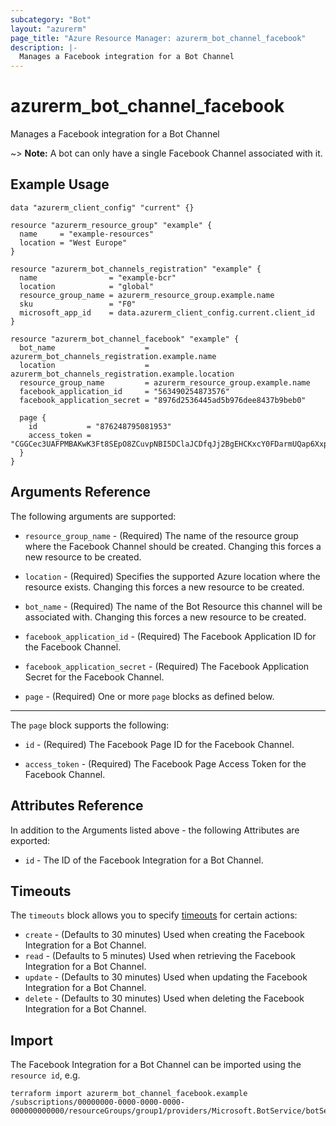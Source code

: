 ```yaml
---
subcategory: "Bot"
layout: "azurerm"
page_title: "Azure Resource Manager: azurerm_bot_channel_facebook"
description: |-
  Manages a Facebook integration for a Bot Channel
---
```


# azurerm_bot_channel_facebook

Manages a Facebook integration for a Bot Channel

~> **Note:** A bot can only have a single Facebook Channel associated with it.

## Example Usage

```hcl
data "azurerm_client_config" "current" {}

resource "azurerm_resource_group" "example" {
  name     = "example-resources"
  location = "West Europe"
}

resource "azurerm_bot_channels_registration" "example" {
  name                = "example-bcr"
  location            = "global"
  resource_group_name = azurerm_resource_group.example.name
  sku                 = "F0"
  microsoft_app_id    = data.azurerm_client_config.current.client_id
}

resource "azurerm_bot_channel_facebook" "example" {
  bot_name                    = azurerm_bot_channels_registration.example.name
  location                    = azurerm_bot_channels_registration.example.location
  resource_group_name         = azurerm_resource_group.example.name
  facebook_application_id     = "563490254873576"
  facebook_application_secret = "8976d2536445ad5b976dee8437b9beb0"

  page {
    id           = "876248795081953"
    access_token = "CGGCec3UAFPMBAKwK3Ft8SEpO8ZCuvpNBI5DClaJCDfqJj2BgEHCKxcY0FDarmUQap6XxpZC9GWCW4nZCzjcKosAZAP7SO44X8Q8gAntbDIXgYUBGp9xtS8wUkwgKPobUePcOOVFkvClxvYZByuiQxoTiK9fQ9jZCPEorbmZCsKDZAx4VLnrNwCTZAPUwXxO61gfq4ZD"
  }
}
```

## Arguments Reference

The following arguments are supported:

* `resource_group_name` - (Required) The name of the resource group where the Facebook Channel should be created. Changing this forces a new resource to be created.

* `location` - (Required) Specifies the supported Azure location where the resource exists. Changing this forces a new resource to be created.

* `bot_name` - (Required) The name of the Bot Resource this channel will be associated with. Changing this forces a new resource to be created.

* `facebook_application_id` - (Required) The Facebook Application ID for the Facebook Channel.

* `facebook_application_secret` - (Required) The Facebook Application Secret for the Facebook Channel.

* `page` - (Required) One or more `page` blocks as defined below.

---

The `page` block supports the following:

* `id` - (Required) The Facebook Page ID for the Facebook Channel.

* `access_token` - (Required) The Facebook Page Access Token for the Facebook Channel.

## Attributes Reference

In addition to the Arguments listed above - the following Attributes are exported:

* `id` - The ID of the Facebook Integration for a Bot Channel.

## Timeouts

The `timeouts` block allows you to specify [timeouts](https://developer.hashicorp.com/terraform/language/resources/configure#define-operation-timeouts) for certain actions:

* `create` - (Defaults to 30 minutes) Used when creating the Facebook Integration for a Bot Channel.
* `read` - (Defaults to 5 minutes) Used when retrieving the Facebook Integration for a Bot Channel.
* `update` - (Defaults to 30 minutes) Used when updating the Facebook Integration for a Bot Channel.
* `delete` - (Defaults to 30 minutes) Used when deleting the Facebook Integration for a Bot Channel.

## Import

The Facebook Integration for a Bot Channel can be imported using the `resource id`, e.g.

```shell
terraform import azurerm_bot_channel_facebook.example /subscriptions/00000000-0000-0000-0000-000000000000/resourceGroups/group1/providers/Microsoft.BotService/botServices/botService1/channels/FacebookChannel
```
